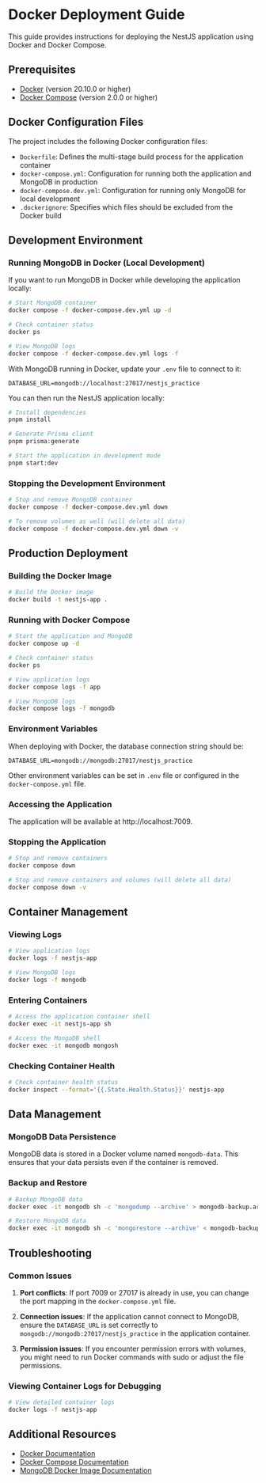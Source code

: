 # Docker Deployment Guide

This guide provides instructions for deploying the NestJS application using Docker and Docker Compose.

## Prerequisites

- [Docker](https://docs.docker.com/get-docker/) (version 20.10.0 or higher)
- [Docker Compose](https://docs.docker.com/compose/install/) (version 2.0.0 or higher)

## Docker Configuration Files

The project includes the following Docker configuration files:

- `Dockerfile`: Defines the multi-stage build process for the application container
- `docker-compose.yml`: Configuration for running both the application and MongoDB in production
- `docker-compose.dev.yml`: Configuration for running only MongoDB for local development
- `.dockerignore`: Specifies which files should be excluded from the Docker build

## Development Environment

### Running MongoDB in Docker (Local Development)

If you want to run MongoDB in Docker while developing the application locally:

```bash
# Start MongoDB container
docker compose -f docker-compose.dev.yml up -d

# Check container status
docker ps

# View MongoDB logs
docker compose -f docker-compose.dev.yml logs -f
```

With MongoDB running in Docker, update your `.env` file to connect to it:

```
DATABASE_URL=mongodb://localhost:27017/nestjs_practice
```

You can then run the NestJS application locally:

```bash
# Install dependencies
pnpm install

# Generate Prisma client
pnpm prisma:generate

# Start the application in development mode
pnpm start:dev
```

### Stopping the Development Environment

```bash
# Stop and remove MongoDB container
docker compose -f docker-compose.dev.yml down

# To remove volumes as well (will delete all data)
docker compose -f docker-compose.dev.yml down -v
```

## Production Deployment

### Building the Docker Image

```bash
# Build the Docker image
docker build -t nestjs-app .
```

### Running with Docker Compose

```bash
# Start the application and MongoDB
docker compose up -d

# Check container status
docker ps

# View application logs
docker compose logs -f app

# View MongoDB logs
docker compose logs -f mongodb
```

### Environment Variables

When deploying with Docker, the database connection string should be:

```
DATABASE_URL=mongodb://mongodb:27017/nestjs_practice
```

Other environment variables can be set in `.env` file or configured in the `docker-compose.yml` file.

### Accessing the Application

The application will be available at http://localhost:7009.

### Stopping the Application

```bash
# Stop and remove containers
docker compose down

# Stop and remove containers and volumes (will delete all data)
docker compose down -v
```

## Container Management

### Viewing Logs

```bash
# View application logs
docker logs -f nestjs-app

# View MongoDB logs
docker logs -f mongodb
```

### Entering Containers

```bash
# Access the application container shell
docker exec -it nestjs-app sh

# Access the MongoDB shell
docker exec -it mongodb mongosh
```

### Checking Container Health

```bash
# Check container health status
docker inspect --format='{{.State.Health.Status}}' nestjs-app
```

## Data Management

### MongoDB Data Persistence

MongoDB data is stored in a Docker volume named `mongodb-data`. This ensures that your data persists even if the container is removed.

### Backup and Restore

```bash
# Backup MongoDB data
docker exec -it mongodb sh -c 'mongodump --archive' > mongodb-backup.archive

# Restore MongoDB data
docker exec -it mongodb sh -c 'mongorestore --archive' < mongodb-backup.archive
```

## Troubleshooting

### Common Issues

1. **Port conflicts**: If port 7009 or 27017 is already in use, you can change the port mapping in the `docker-compose.yml` file.

2. **Connection issues**: If the application cannot connect to MongoDB, ensure the `DATABASE_URL` is set correctly to `mongodb://mongodb:27017/nestjs_practice` in the application container.

3. **Permission issues**: If you encounter permission errors with volumes, you might need to run Docker commands with sudo or adjust the file permissions.

### Viewing Container Logs for Debugging

```bash
# View detailed container logs
docker logs -f nestjs-app
```

## Additional Resources

- [Docker Documentation](https://docs.docker.com/)
- [Docker Compose Documentation](https://docs.docker.com/compose/)
- [MongoDB Docker Image Documentation](https://hub.docker.com/_/mongo) 